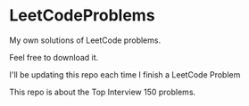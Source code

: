 # LeetCodeProblems
My own solutions of LeetCode problems.

Feel free to download it.

I'll be updating this repo each time I finish a LeetCode Problem

This repo is about the Top Interview 150 problems.  
